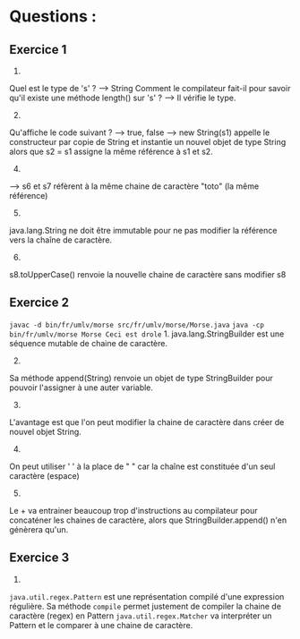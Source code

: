 # Questions :


## Exercice 1
1. 
Quel est le type de 's' ?
--> String
Comment le compilateur fait-il pour savoir qu'il existe une méthode length() sur 's' ?
--> Il vérifie le type.

2. 
Qu'affiche le code suivant ?
--> true, false
--> new String(s1) appelle le constructeur par copie de String et instantie un nouvel objet de type String alors que s2 = s1 assigne la même référence à s1 et s2.

4.
--> s6 et s7 réfèrent à la même chaine de caractère "toto" (la même référence)

5.
java.lang.String ne doit être immutable pour ne pas modifier la référence vers la chaîne de caractère.

6.
s8.toUpperCase() renvoie la nouvelle chaine de caractère sans modifier s8

## Exercice 2

`javac -d bin/fr/umlv/morse src/fr/umlv/morse/Morse.java`
`java -cp bin/fr/umlv/morse Morse Ceci est drole`
1. 
java.lang.StringBuilder est une séquence mutable de chaine de caractère.

2. 
Sa méthode append(String) renvoie un objet de type StringBuilder pour pouvoir l'assigner à une auter variable.

3.
L'avantage est que l'on peut modifier la chaine de caractère dans créer de nouvel objet String.

4.
On peut utiliser ' ' à la place de " " car la chaîne est constituée d'un seul caractère (espace)

5.
Le + va entrainer beaucoup trop d'instructions au compilateur pour concaténer les chaines de caractère, alors que StringBuilder.append() n'en génèrera qu'un.

## Exercice 3
1. 
`java.util.regex.Pattern` est une représentation compilé d'une expression régulière.
Sa méthode `compile` permet justement de compiler la chaine de caractère (regex) en Pattern
`java.util.regex.Matcher` va interpréter un Pattern et le comparer à une chaine de caractère.